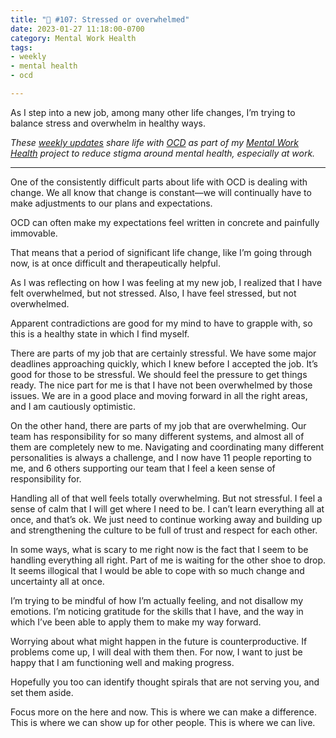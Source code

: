 ```yaml
---
title: "🧠 #107: Stressed or overwhelmed"
date: 2023-01-27 11:18:00-0700
category: Mental Work Health
tags:
- weekly
- mental health
- ocd

---
```


As I step into a new job, among many other life changes, I’m trying to balance stress and overwhelm in healthy ways.

_These [weekly updates](https://bennorris.com/tags/weekly-update/) share life with [OCD](https://bennorris.com/tags/ocd/) as part of my [Mental Work Health](https://bennorris.com/mental-work-health/) project to reduce stigma around mental health, especially at work._

***

One of the consistently difficult parts about life with OCD is dealing with change. We all know that change is constant—we will continually have to make adjustments to our plans and expectations.

OCD can often make my expectations feel written in concrete and painfully immovable.

That means that a period of significant life change, like I’m going through now, is at once difficult and therapeutically helpful.

As I was reflecting on how I was feeling at my new job, I realized that I have felt overwhelmed, but not stressed. Also, I have feel stressed, but not overwhelmed.

Apparent contradictions are good for my mind to have to grapple with, so this is a healthy state in which I find myself.

There are parts of my job that are certainly stressful. We have some major deadlines approaching quickly, which I knew before I accepted the job. It’s good for those to be stressful. We should feel the pressure to get things ready. The nice part for me is that I have not been overwhelmed by those issues. We are in a good place and moving forward in all the right areas, and I am cautiously optimistic.

On the other hand, there are parts of my job that are overwhelming. Our team has responsibility for so many different systems, and almost all of them are completely new to me. Navigating and coordinating many different personalities is always a challenge, and I now have 11 people reporting to me, and 6 others supporting our team that I feel a keen sense of responsibility for.

Handling all of that well feels totally overwhelming. But not stressful. I feel a sense of calm that I will get where I need to be. I can’t learn everything all at once, and that’s ok. We just need to continue working away and building up and strengthening the culture to be full of trust and respect for each other.

In some ways, what is scary to me right now is the fact that I seem to be handling everything all right. Part of me is waiting for the other shoe to drop. It seems illogical that I would be able to cope with so much change and uncertainty all at once.

I’m trying to be mindful of how I’m actually feeling, and not disallow my emotions. I’m noticing gratitude for the skills that I have, and the way in which I’ve been able to apply them to make my way forward.

Worrying about what might happen in the future is counterproductive. If problems come up, I will deal with them then. For now, I want to just be happy that I am functioning well and making progress.

Hopefully you too can identify thought spirals that are not serving you, and set them aside.

Focus more on the here and now. This is where we can make a difference. This is where we can show up for other people. This is where we can live.



